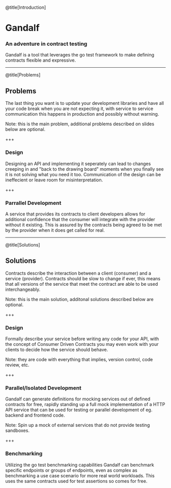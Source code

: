 @title[Introduction]

# Gandalf

### An adventure in contract testing

Gandalf is a tool that leverages the go test framework to make defining contracts flexible and expressive.

---

@title[Problems]

## Problems

The last thing you want is to update your development libraries and have all your code break when you are not expecting it, with service to service communication this happens in production and possibly without warning.

Note: this is the main problem, additional problems described on slides below are optional.

+++

### Design

Designing an API and implementing it seperately can lead to changes creeping in and "back to the drawing board" moments when you finally see it is not solving what you need it too. Communication of the design can be ineffecient or leave room for misinterpretation.

+++

### Parrallel Development

A service that provides its contracts to client developers allows for additional confidence that the consumer will integrate with the provider without it existing. This is assured by the contracts being agreed to be met by the provider when it does get called for real.

---

@title[Solutions]

## Solutions

Contracts describe the interaction between a client (consumer) and a service (provider). Contracts should be slow to change if ever, this means that all versions of the service that meet the contract are able to be used interchangeably.

Note: this is the main solution, additonal solutions described below are optional.

+++

### Design

Formally describe your service before writing any code for your API, with the concept of Consumer Driven Contracts you may even work with your clients to decide how the service should behave.

Note: they are code with everything that implies, version control, code review, etc.

+++

### Parallel/Isolated Development

Gandalf can generate definitions for mocking services out of defined contracts for free, rapidly standing up a full mock implementation of a HTTP API service that can be used for testing or parallel development of eg. backend and frontend code.

Note: Spin up a mock of external services that do not provide testing sandboxes.

+++

### Benchmarking

Utilizing the go test benchmarking capabilities Gandalf can benchmark specific endpoints or groups of endpoints, even as complex as benchmarking a use case scenario for more real world workloads. This uses the same contracts used for test assertions so comes for free.
